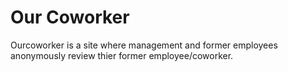# Our Coworker

Ourcoworker is a site where management and former employees anonymously review thier former employee/coworker.
